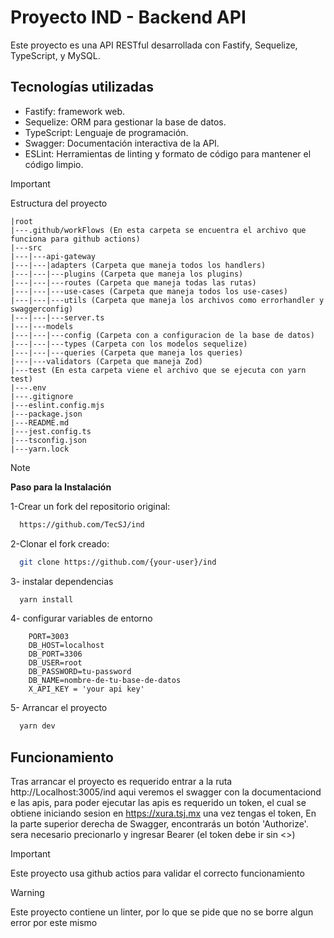 # Proyecto IND - Backend API

Este proyecto es una API RESTful desarrollada con Fastify, Sequelize, TypeScript, y MySQL.

## Tecnologías utilizadas

- Fastify: framework web.
- Sequelize: ORM para gestionar la base de datos. 
- TypeScript: Lenguaje de programación.
- Swagger: Documentación interactiva de la API.
- ESLint: Herramientas de linting y formato de código para mantener el código limpio.

> [!IMPORTANT]
> Estructura del proyecto
```plaintext
|root
|---.github/workFlows (En esta carpeta se encuentra el archivo que funciona para github actions)
|---src
|---|---api-gateway
|---|---|adapters (Carpeta que maneja todos los handlers)
|---|---|---plugins (Carpeta que maneja los plugins)
|---|---|---routes (Carpeta que maneja todas las rutas)
|---|---|---use-cases (Carpeta que maneja todos los use-cases)
|---|---|---utils (Carpeta que maneja los archivos como errorhandler y swaggerconfig)
|---|---|---server.ts
|---|---models
|---|---|---config (Carpeta con a configuracion de la base de datos)
|---|---|---types (Carpeta con los modelos sequelize)
|---|---|---queries (Carpeta que maneja los queries)
|---|---validators (Carpeta que maneja Zod)
|---test (En esta carpeta viene el archivo que se ejecuta con yarn test)
|---.env
|---.gitignore
|---eslint.config.mjs
|---package.json
|---README.md
|---jest.config.ts
|---tsconfig.json
|---yarn.lock
```

> [!NOTE]
> **Paso  para la Instalación**

1-Crear un fork del repositorio original:

```bash
  https://github.com/TecSJ/ind
```
2-Clonar el fork creado:

```bash
  git clone https://github.com/{your-user}/ind
```

3- instalar dependencias
```bash
  yarn install
``` 
4- configurar variables de entorno
```env
    PORT=3003
    DB_HOST=localhost
    DB_PORT=3306
    DB_USER=root
    DB_PASSWORD=tu-password
    DB_NAME=nombre-de-tu-base-de-datos
    X_API_KEY = 'your api key'
```
5- Arrancar el proyecto
```bash
  yarn dev
``` 

## Funcionamiento
Tras arrancar el proyecto es requerido entrar a la ruta http://Localhost:3005/ind aqui veremos el swagger con la documentaciond e las apis, para poder ejecutar las apis es requerido un token, el cual se obtiene iniciando sesion en https://xura.tsj.mx
una vez tengas el token, En la parte superior derecha de Swagger, encontrarás un botón 'Authorize'. sera necesario precionarlo y ingresar Bearer <Token>  (el token debe ir sin <>)

> [!IMPORTANT]
> Este proyecto usa github actios para validar el correcto funcionamiento

> [!WARNING]
> Este proyecto contiene un linter, por lo que se pide que no se borre algun error por este mismo
